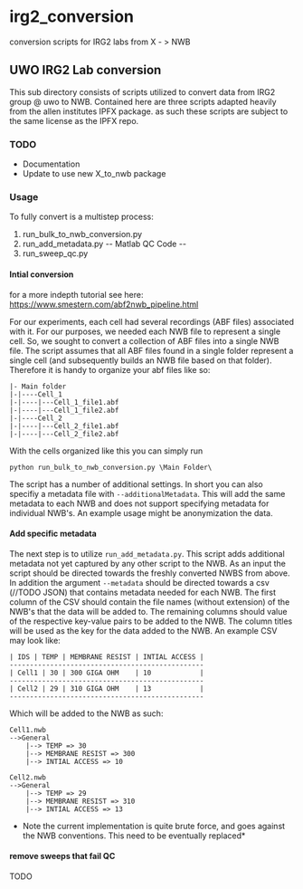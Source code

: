 # irg2_conversion
 conversion scripts for IRG2 labs from X - > NWB

## UWO IRG2 Lab conversion

This sub directory consists of scripts utilized to convert data from IRG2 group @ uwo to NWB. Contained here are three scripts adapted heavily from the allen institutes IPFX package.
as such these scripts are subject to the same license as the IPFX repo.

### TODO 
- Documentation
- Update to use new X_to_nwb package

### Usage
To fully convert is a multistep process:
1. run_bulk_to_nwb_conversion.py
2. run_add_metadata.py
-- Matlab QC Code --
3. run_sweep_qc.py

#### Intial conversion
for a more indepth tutorial see here: https://www.smestern.com/abf2nwb_pipeline.html

For our experiments, each cell had several recordings (ABF files) associated with it. For our purposes, we needed each NWB file to represent a single cell. So, we sought to convert a collection of ABF files into a single NWB file. The script assumes that all ABF files found in a single folder represent a single cell (and subsequently builds an NWB file based on that folder). Therefore it is handy to organize your abf files like so:
```
|- Main folder
|-|----Cell_1
|-|----|---Cell_1_file1.abf
|-|----|---Cell_1_file2.abf
|-|----Cell_2
|-|----|---Cell_2_file1.abf
|-|----|---Cell_2_file2.abf
```
With the cells organized like this you can simply run

```
python run_bulk_to_nwb_conversion.py \Main Folder\
```
The script has a number of additional settings. In short you can also specifiy a metadata file with `--additionalMetadata`.
This will add the same metadata to each NWB and does not support specifying metadata for individual NWB's. An example usage might be anonymization the data.

#### Add specific metadata
The next step is to utilize `run_add_metadata.py`. This script adds additional metadata not yet captured by any other script to the NWB.
As an input the script should be directed towards the freshly converted NWBS from above. 
In addition the argument `--metadata` should be directed towards a csv (//TODO JSON) that contains metadata needed for each NWB. The first column of the CSV should contain the file names (without extension) of the NWB's that the data will be added to. The remaining columns should value of the respective key-value pairs to be added to the NWB. The column titles will be used as the key for the data added to the NWB. 
An example CSV may look like:

```
| IDS | TEMP | MEMBRANE RESIST | INTIAL ACCESS |
------------------------------------------------
| Cell1 | 30 | 300 GIGA OHM    | 10            |
------------------------------------------------
| Cell2 | 29 | 310 GIGA OHM    | 13            |
------------------------------------------------
```

Which will be added to the NWB as such:
```
Cell1.nwb
-->General
    |--> TEMP => 30
    |--> MEMBRANE RESIST => 300 
    |--> INTIAL ACCESS => 10

Cell2.nwb
-->General
    |--> TEMP => 29
    |--> MEMBRANE RESIST => 310
    |--> INTIAL ACCESS => 13
```
* Note the current implementation is quite brute force, and goes against the NWB conventions. This need to be eventually replaced*


#### remove sweeps that fail QC
TODO